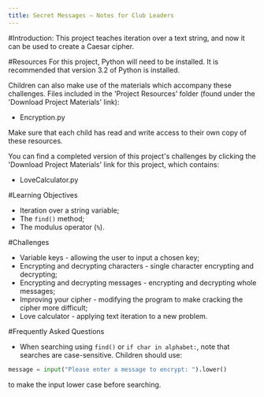 ```yaml
---
title: Secret Messages — Notes for Club Leaders
---
```


#Introduction:
This project teaches iteration over a text string, and now it can be used to create a Caesar cipher.

#Resources
For this project, Python will need to be installed. It is recommended that version 3.2 of Python is installed.

Children can also make use of the materials which accompany these challenges. Files included in the 'Project Resources' folder (found under the 'Download Project Materials' link):

+ Encryption.py

Make sure that each child has read and write access to their own copy of these resources.

You can find a completed version of this project's challenges by clicking the 'Download Project Materials' link for this project, which contains:

+ LoveCalculator.py

#Learning Objectives
+ Iteration over a string variable;
+ The `find()` method;
+ The modulus operator (`%`).

#Challenges
+ Variable keys - allowing the user to input a chosen key;
+ Encrypting and decrypting characters - single character encrypting and decrypting;
+ Encrypting and decrypting messages - encrypting and decrypting whole messages;
+ Improving your cipher - modifying the program to make cracking the cipher more difficult;
+ Love calculator - applying text iteration to a new problem.

#Frequently Asked Questions
+ When searching using `find()` or `if char in alphabet:`, note that searches are case-sensitive. Children should use:

```python
message = input("Please enter a message to encrypt: ").lower()
```

to make the input lower case before searching.